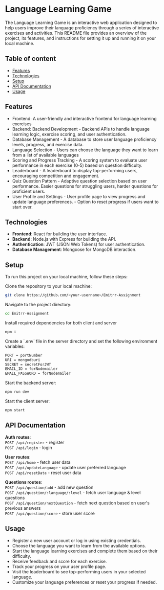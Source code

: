 # Language Learning Game

The Language Learning Game is an interactive web application designed to
help users improve their language proficiency through a series of
interactive exercises and activities. This README file provides an
overview of the project, its features, and instructions for setting it
up and running it on your local machine.

## Table of content

- [Features](#features)
- [Technologies](#technologies)
- [Setup](#setup)
- [API Documentation](#api-documentation)
- [Usage](#usage)

## Features

- Frontend: A user-friendly and interactive frontend for language learning exercises
- Backend: Backend Development - Backend APIs to handle language learning logic, exercise scoring, and user authentication.
-  Database Management - A database to store user language proficiency levels, progress, and exercise data.
- Language Selection - Users can choose the language they want to learn from a list of available languages
- Scoring and Progress Tracking - A scoring system to evaluate user performance in each exercise (0-5) based on question difficulty.
- Leaderboard - A leaderboard to display top-performing users, encouraging competition and engagement.
- Quiz Question Pattern - Adaptive question selection based on user performance. Easier questions for struggling users, harder questions for proficient users.
- User Profile and Settings - User profile page to view progress and update language preferences. - Option to reset progress if users want to start over.

## Technologies

- **Frontend**: React for building the user interface.
- **Backend**: Node.js with Express for building the API.
- **Authentication**: JWT (JSON Web Tokens) for user authentication.
- **Database Management**: Mongoose for MongoDB interaction.

## Setup

To run this project on your local machine, follow these steps:

Clone the repository to your local machine:

```bash
git clone https://github.com/<your-username>/Emitrr-Assignment
```

Navigate to the project directory:

```bash
cd Emitrr-Assignment
```

Install required dependencies for both client and server

```bash
npm i
```

Create a \`.env\` file in the server directory and set the following environment variables:

```bash
PORT = portNumber
URI = mongodburi
SECRET = secretForJWT
EMAIL_ID = forNodemailer
EMAIL_PASSWORD = forNodemailer 
```

Start the backend server:

```bash
npm run dev
```

Start the client server:

```bash
npm start
```

## API Documentation

**Auth routes**:\
`POST /api/register` - register\
`POST /api/login` - login

**User routes**:\
`POST /api/home` - fetch user data\
`POST /api/updateLanguage` - update user preferred language\
`POST /api/resetData` - reset user data

**Questions routes**:\
`POST /api/question/add` - add new question\
`POST /api/question/:language/:level` - fetch user language & level questions\
`POST /api/question/nextQuestion` - fetch next question based on user's previous answers\
`POST /api/question/score` - store user score


## Usage

- Register a new user account or log in using existing credentials.
- Choose the language you want to learn from the available options. 
- Start the language learning exercises and complete them based on their difficulty.
- Receive feedback and score for each exercise.
- Track your progress on your user profile page.
- Visit the leaderboard to see top-performing users in your selected language.
- Customize your language preferences or reset your progress if needed.


